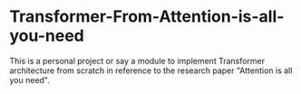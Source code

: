 # Transformer-From-Attention-is-all-you-need
This is a personal project or say a module to implement Transformer architecture from scratch in reference to the research paper "Attention is all you need".
